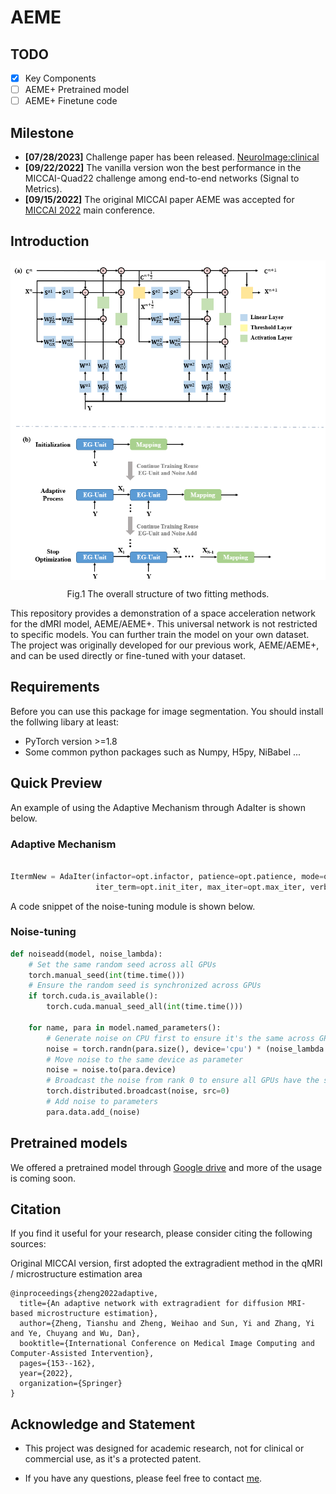 # AEME

## TODO

- [x] Key Components
- [ ] AEME+ Pretrained model
- [ ] AEME+ Finetune code

## Milestone
- **[07/28/2023]** Challenge paper has been released. [NeuroImage:clinical](https://www.sciencedirect.com/science/article/pii/S2213158223001742)
- **[09/22/2022]** The vanilla version won the best performance in the MICCAI-Quad22 challenge among end-to-end networks (Signal to Metrics).
- **[09/15/2022]** The original MICCAI paper AEME was accepted for [MICCAI 2022](https://link.springer.com/chapter/10.1007/978-3-031-16431-6_15) main conference.


## Introduction
<p align="center">
   <img src="./figure/Fig1.png" align="center" width="700">
</p>
<p align="center"> Fig.1 The overall structure of two fitting methods. <p align="center">

This repository provides a demonstration of a space acceleration network for the dMRI model, AEME/AEME+. This universal network is not restricted to specific models. You can further train the model on your own dataset. The project was originally developed for our previous work, AEME/AEME+, and can be used directly or fine-tuned with your dataset.

## Requirements

Before you can use this package for image segmentation. You should install the follwing libary at least:
- PyTorch version >=1.8
- Some common python packages such as Numpy, H5py, NiBabel ...

## Quick Preview
An example of using the Adaptive Mechanism through AdaIter is shown below.
### Adaptive Mechanism
```python

ItermNew = AdaIter(infactor=opt.infactor, patience=opt.patience, mode=opt.mode, threshold_mode=opt.threshold_mode, threshold=opt.threshold,
                   iter_term=opt.init_iter, max_iter=opt.max_iter, verbose=True, early_stop_threshold=opt.early)
```

A code snippet of the noise-tuning module is shown below. 

### Noise-tuning
```python
def noiseadd(model, noise_lambda):
    # Set the same random seed across all GPUs
    torch.manual_seed(int(time.time()))
    # Ensure the random seed is synchronized across GPUs
    if torch.cuda.is_available():
        torch.cuda.manual_seed_all(int(time.time()))

    for name, para in model.named_parameters():
        # Generate noise on CPU first to ensure it's the same across GPUs
        noise = torch.randn(para.size(), device='cpu') * (noise_lambda * torch.std(para.cpu()))
        # Move noise to the same device as parameter
        noise = noise.to(para.device)
        # Broadcast the noise from rank 0 to ensure all GPUs have the same noise
        torch.distributed.broadcast(noise, src=0)
        # Add noise to parameters
        para.data.add_(noise)
```

## Pretrained models

We offered a pretrained model through [Google drive](https://drive.google.com/file/d/19jRt9vjwGoC5Yks6Tr5h3kYNTSQErnTX/view?usp=sharing) and more of the usage is coming soon.

## Citation

If you find it useful for your research, please consider citing the following sources:

Original MICCAI version, first adopted the extragradient method in the qMRI / microstructure estimation area

```
@inproceedings{zheng2022adaptive,
  title={An adaptive network with extragradient for diffusion MRI-based microstructure estimation},
  author={Zheng, Tianshu and Zheng, Weihao and Sun, Yi and Zhang, Yi and Ye, Chuyang and Wu, Dan},
  booktitle={International Conference on Medical Image Computing and Computer-Assisted Intervention},
  pages={153--162},
  year={2022},
  organization={Springer}
}
```


## Acknowledge and Statement

- This project was designed for academic research, not for clinical or commercial use, as it's a protected patent.
  
- If you have any questions, please feel free to contact [me](mailto:zhengtianshu996@gamil.com).

